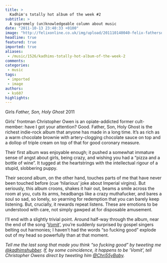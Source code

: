 ```yaml
---
title: >
  Kadhim's totally hot album of the week #2
subtitle: >
  A supremely (un)knowledgeable column about music
date: "2011-10-13 23:40:33 +0100"
image: "http://felixonline.co.uk/img/upload/201110140040-felix-fatherson-holy-ghost-album-cover.jpg"
headline: true
featured: true
imported: true
aliases:
 - /music/1526/kadhims-totally-hot-album-of-the-week-2
comments:
categories:
 - music
tags:
 - imported
 - image
authors:
 - ks607
highlights:
---
```


Girls
_Father, Son, Holy Ghost_
2011

Girls’ frontman Christopher Owen is an opiate-addicted former cult-member: have I got your attention? Good. Father, Son, Holy Ghost is the richest indie-rock album that anyone has made in a long time. It’s as rich as a warm chocolate brownie with artery-clogging chocolate sauce on top and a dollop of triple cream on top of that for good coronary measure.

Their first album was enjoyable enough; it pushed a somewhat immature sense of angst about girls, being crazy, and wishing you had a “pizza and a bottle of wine”. It tugged at the heartstrings with the intellectual rigour of a stupid, slobbering puppy.

Their second album, on the other hand, touches parts of me that have never been touched before (cue ‘hilarious’ joke about Imperial virgins). But seriously, this album croons, shakes it hair out, beams a smile across the room at you, cuts its arms, headbangs like a crazy muthafucker, and bares a soul so sad, so lonely, so yearning for redemption that you can barely keep listening. But, crucially, it rewards repeat listens. These are emotions to be understood with care, not simply gawped at for disposable amusement.

I’ll end with a slightly trivial point. Around half-way through the album, near the end of the song ‘[Vomit](http://www.youtube.com/watch?v=ze6rg4ixjOI)’, you’re suddenly surprised by gospel singers belting out harmonies; I haven’t had the words “so fucking good” explode out of my head so powerfully than at that moment.

_Tell me the last song that made you think “so fucking good” by tweeting me [@kadhimshubber](http://twitter.com/#!/kadhimshubber). If, by some coincidence, it happens to be ‘Vomit’, tell Christopher Owens direct by tweeting him [@Chri55yBaby](http://twitter.com/#!/Chri55yBaby)._
